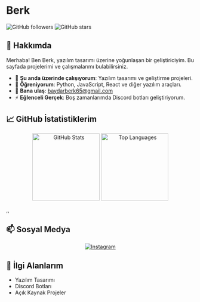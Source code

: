 # Berk

![GitHub followers](https://img.shields.io/github/followers/berk?style=social)
![GitHub stars](https://img.shields.io/github/stars/berk?style=social)

## 🌟 Hakkımda
Merhaba! Ben Berk, yazılım tasarımı üzerine yoğunlaşan bir geliştiriciyim. Bu sayfada projelerimi ve çalışmalarımı bulabilirsiniz.

- 🔭 **Şu anda üzerinde çalışıyorum**: Yazılım tasarımı ve geliştirme projeleri.
- 🌱 **Öğreniyorum**: Python, JavaScript, React ve diğer yazılım araçları.
- 💬 **Bana ulaş**: [baydarberk65@gmail.com](baydarberk65@gmail.com)
- ⚡ **Eğlenceli Gerçek**: Boş zamanlarımda Discord botları geliştiriyorum.

## 📈 GitHub İstatistiklerim
<p align="center">
  <img height="180em" src="https://github-readme-stats.vercel.app/api?username=berk&show_icons=true&hide_border=true&theme=dark&bg_color=0D1117" alt="GitHub Stats" />
  <img height="180em" src="https://github-readme-stats.vercel.app/api/top-langs/?username=berk&layout=compact&hide_border=true&theme=dark&bg_color=0D1117" alt="Top Languages" />
</p>
,,

## 📫 Sosyal Medya
<p align="center">
  <a href="https://www.instagram.com/branox.official" target="_blank">
    <img src="https://img.shields.io/badge/Instagram-purple?style=for-the-badge&logo=instagram" alt="Instagram" />
  </a>


## 🎨 İlgi Alanlarım
- Yazılım Tasarımı
- Discord Botları
- Açık Kaynak Projeler
